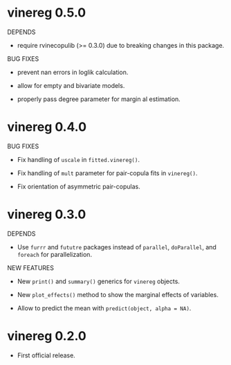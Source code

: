 # vinereg 0.5.0

DEPENDS

* require rvinecopulib (>= 0.3.0) due to breaking changes in this package.

BUG FIXES

* prevent nan errors in loglik calculation.

* allow for empty and bivariate models.

* properly pass degree parameter for margin al estimation.
  
  
# vinereg 0.4.0

BUG FIXES

* Fix handling of `uscale` in `fitted.vinereg()`.

* Fix handling of `mult` parameter for pair-copula fits in `vinereg()`.

* Fix orientation of asymmetric pair-copulas.
  

# vinereg 0.3.0

DEPENDS

* Use `furrr` and `fututre` packages instead of `parallel`, `doParallel`, and 
  `foreach` for parallelization.

NEW FEATURES

* New `print()` and `summary()` generics for `vinereg` objects.

* New `plot_effects()` method to show the marginal effects of variables.

* Allow to predict the mean with `predict(object, alpha = NA)`.


# vinereg 0.2.0

* First official release.
